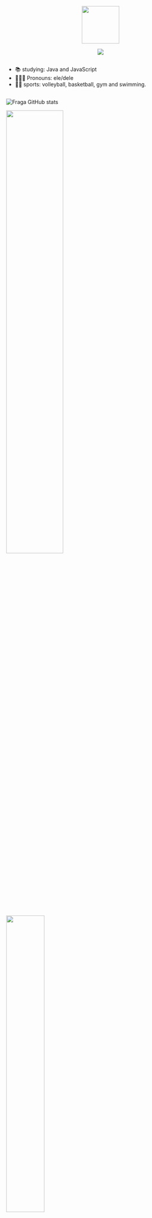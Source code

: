 <p align="center" ><img  src = "https://github.com/7oSkaaa/7oSkaaa/blob/main/Images/about_me.gif?raw=true" width = 100px></p>

<p align="center">
  <a href="https://github.com/DenverCoder1/readme-typing-svg"><img src="https://readme-typing-svg.herokuapp.com?font=Time+New+Roman&color=FFFFFF&size=25&center=true&vCenter=true&width=600&height=100&lines=Ola!+Me+chamo+charlison;Sejam+bem+vindos+ao+meu+perfil+do+GitHub!"></a>
</p>

##

* 📚 studying: Java and JavaScript
* 👨🏻‍💻 Pronouns: ele/dele
* 🏋🏼 sports: volleyball, basketball, gym and swimming.
##
![Fraga GitHub stats](https://github-readme-stats.vercel.app/api?username=Charlisonsantos&show_icons=true&theme=dark&count_private=true)


<div>
<img width=55% align="" src="https://github-readme-streak-stats.herokuapp.com?user=Charlisonsantos&theme=dark&mode=weekly" />
<img width=45% align="" src="https://github-readme-stats-git-main-rafaelalexandrino.vercel.app/api/top-langs/?username=Charlisonsantos&show_icons=true&theme=dark&layout=compact" /> 
</div>

<h2>Estudando linguagens:</h2>

![CSS](https://icongr.am/devicon/css3-original.svg?size=50&color=000000)
![Html](https://icongr.am/devicon/html5-original.svg?size=50&color=000000)
![Phyton](https://icongr.am/devicon/python-original.svg?size=50&color=currentColor)
![Java](https://icongr.am/devicon/java-original.svg?size=50&color=currentColor)
![JavaScript](https://icongr.am/devicon/javascript-original.svg?size=50&color=000000)
##

<h3 align="center">Meios de contato:</h3>
<p align="center">
<a href="https://instagram.com/charli_181_" target="_blank"><img src="https://img.shields.io/badge/-Instagram-%23E4405F?style=for-the-badge&logo=instagram&logoColor=white" target="_blank" /a>
<a href = "mailto:francisco.charlison09@aluno.ifce.edu.br"><img src="https://img.shields.io/badge/-Gmail-%23333?style=for-the-badge&logo=gmail&logoColor=white" target="_blank" /a>
</p>


<img width=100% src="https://capsule-render.vercel.app/api?type=waving&color=00FFFF&height=120&section=footer"/>
